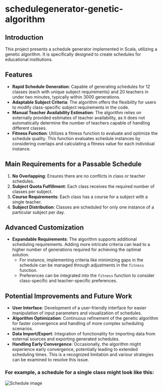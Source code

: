 # schedulegenerator-genetic-algorithm
## Introduction
This project presents a schedule generator implemented in Scala, utilizing a genetic algorithm. It is specifically designed to create schedules for educational institutions.

## Features
- **Rapid Schedule Generation**: Capable of generating schedules for 12 classes (each with unique subject requirements) and 20 teachers in under two minutes, typically within 3000 generations.
- **Adaptable Subject Criteria**: The algorithm offers the flexibility for users to modify class-specific subject requirements in the code.
- **Manual Teacher Availability Estimation**: The algorithm relies on externally provided estimates of teacher availability, as it does not automatically determine the number of teachers capable of handling different classes.
- **Fitness Function**: Utilizes a fitness function to evaluate and optimize the schedule quality. This function evaluates schedule instances by considering overlaps and calculating a fitness value for each individual instance.



## Main Requirements for a Passable Schedule
1. **No Overlapping**: Ensures there are no conflicts in class or teacher schedules.
2. **Subject Quota Fulfillment**: Each class receives the required number of classes per subject.
3. **Course Requirements**: Each class has a course for a subject with a single teacher.
3. **Subject Distribution**: Classes are scheduled for only one instance of a particular subject per day.

## Advanced Customization
- **Expandable Requirements**: The algorithm supports additional scheduling requirements. Adding more intricate criteria can lead to a higher number of generations required for achieving the optimal solution.
    * For instance, implementing criteria like minimizing gaps in the schedule can be managed through adjustments in the `fitness` function. 
    * Preferences can be integrated into the `fitness` function to consider class-specific and teacher-specific preferences.

    
## Potential Improvements and Future Work
- **User Interface**: Development of a user-friendly interface for easier manipulation of input parameters and visualization of schedules.
- **Algorithm Optimization**: Continuous refinement of the genetic algorithm for faster convergence and handling of more complex scheduling scenarios.
- **Data Import/Export**: Integration of functionality for importing data from external sources and exporting generated schedules.
- **Handling Early Convergence**: Occasionally, the algorithm might experience early convergence, potentially leading to extended scheduling times. This is a recognized limitation and variour strategies can be examined to resolve this issue.


### For example, a schedule for a single class might look like this:
![Schedule image](https://github.com/olivtuo/schedulegenerator-genetic-algorithm/blob/main/Schedule_image.png)
